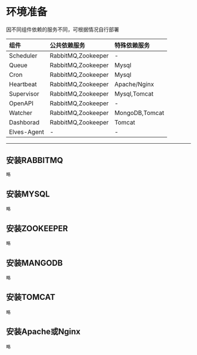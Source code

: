 # 环境准备

因不同组件依赖的服务不同，可根据情况自行部署

| **组件** | 公共依赖**服务** | 特殊依赖服务 |
| :--- | :--- | :--- |
| Scheduler | RabbitMQ,Zookeeper | - |
| Queue | RabbitMQ,Zookeeper | Mysql |
| Cron | RabbitMQ,Zookeeper | Mysql |
| Heartbeat | RabbitMQ,Zookeeper | Apache/Nginx |
| Supervisor | RabbitMQ,Zookeeper | Mysql,Tomcat |
| OpenAPI | RabbitMQ,Zookeeper | - |
| Watcher | RabbitMQ,Zookeeper | MongoDB,Tomcat |
| Dashborad | RabbitMQ,Zookeeper | Tomcat |
| Elves-Agent | - | - |

---

## 安装RABBITMQ

```bash
略
```

## 安装MYSQL

```
略
```

## 安装ZOOKEEPER

```
略
```

## 安装MANGODB

```
略
```

## 安装TOMCAT

```
略
```

## 安装Apache或Nginx

    略



